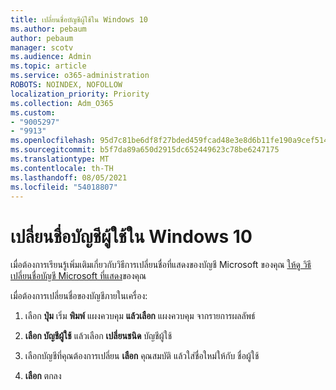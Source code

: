 ```yaml
---
title: เปลี่ยนชื่อบัญชีผู้ใช้ใน Windows 10
ms.author: pebaum
author: pebaum
manager: scotv
ms.audience: Admin
ms.topic: article
ms.service: o365-administration
ROBOTS: NOINDEX, NOFOLLOW
localization_priority: Priority
ms.collection: Adm_O365
ms.custom:
- "9005297"
- "9913"
ms.openlocfilehash: 95d7c81be6df8f27bded459fcad48e3e8d6b11fe190a9cef514fee1ba8e93cb4
ms.sourcegitcommit: b5f7da89a650d2915dc652449623c78be6247175
ms.translationtype: MT
ms.contentlocale: th-TH
ms.lasthandoff: 08/05/2021
ms.locfileid: "54018807"
---
```

# <a name="change-account-name-in-windows-10"></a>เปลี่ยนชื่อบัญชีผู้ใช้ใน Windows 10

เมื่อต้องการเรียนรู้เพิ่มเติมเกี่ยวกับวิธีการเปลี่ยนชื่อที่แสดงของบัญชี Microsoft ของคุณ [ให้ดู วิธีเปลี่ยนชื่อบัญชี Microsoft ที่แสดง](https://support.microsoft.com/account-billing/how-to-change-your-microsoft-account-display-name-917b1d70-5915-d04e-243a-a618f96ef1d5)ของคุณ

เมื่อต้องการเปลี่ยนชื่อของบัญชีภายในเครื่อง:

1. เลือก **ปุ่ม** เริ่ม **พิมพ์** แผงควบคุม **แล้วเลือก** แผงควบคุม จากรายการผลลัพธ์

1. **เลือก บัญชีผู้ใช้** แล้วเลือก **เปลี่ยนชนิด** บัญชีผู้ใช้

1. เลือกบัญชีที่คุณต้องการเปลี่ยน **เลือก** คุณสมบัติ แล้วใส่ชื่อใหม่ให้กับ ชื่อผู้ใช้

1. **เลือก** ตกลง
